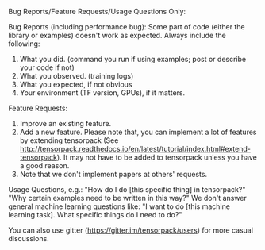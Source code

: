 Bug Reports/Feature Requests/Usage Questions Only:

Bug Reports (including performance bug):
Some part of code (either the library or examples) doesn't work as expected.
Always include the following:
1. What you did. (command you run if using examples; post or describe your code if not)
2. What you observed. (training logs)
3. What you expected, if not obvious
4. Your environment (TF version, GPUs), if it matters.

Feature Requests:
1. Improve an existing feature.
2. Add a new feature. Please note that, you can implement a lot of features by extending tensorpack
	(See http://tensorpack.readthedocs.io/en/latest/tutorial/index.html#extend-tensorpack).
	It may not have to be added to tensorpack unless you have a good reason.
3. Note that we don't implement papers at others' requests.

Usage Questions, e.g.:
"How do I do [this specific thing] in tensorpack?"
"Why certain examples need to be written in this way?"
We don't answer general machine learning questions like:
"I want to do [this machine learning task]. What specific things do I need to do?"

You can also use gitter (https://gitter.im/tensorpack/users) for more casual discussions.

